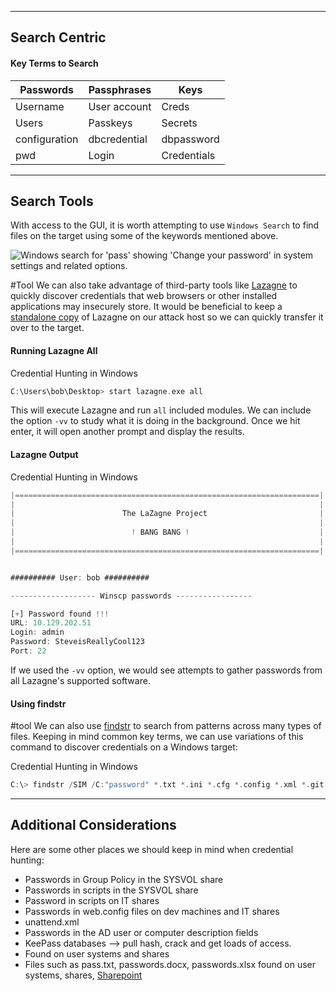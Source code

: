 
---

## Search Centric

#### Key Terms to Search

| Passwords     | Passphrases  | Keys        |
| ------------- | ------------ | ----------- |
| Username      | User account | Creds       |
| Users         | Passkeys     | Secrets     |
| configuration | dbcredential | dbpassword  |
| pwd           | Login        | Credentials |

---

## Search Tools

With access to the GUI, it is worth attempting to use `Windows Search` to find files on the target using some of the keywords mentioned above.

![Windows search for 'pass' showing 'Change your password' in system settings and related options.](https://academy.hackthebox.com/storage/modules/147/WindowsSearch.png)


#Tool 
We can also take advantage of third-party tools like [Lazagne](https://github.com/AlessandroZ/LaZagne) to quickly discover credentials that web browsers or other installed applications may insecurely store. It would be beneficial to keep a [standalone copy](https://github.com/AlessandroZ/LaZagne/releases/) of Lazagne on our attack host so we can quickly transfer it over to the target. 

#### Running Lazagne All

Credential Hunting in Windows

```rust
C:\Users\bob\Desktop> start lazagne.exe all
```

This will execute Lazagne and run `all` included modules. We can include the option `-vv` to study what it is doing in the background. Once we hit enter, it will open another prompt and display the results.

#### Lazagne Output

Credential Hunting in Windows

```rust
|====================================================================|
|                                                                    |
|                        The LaZagne Project                         |
|                                                                    |
|                          ! BANG BANG !                             |
|                                                                    |
|====================================================================|


########## User: bob ##########

------------------- Winscp passwords -----------------

[+] Password found !!!
URL: 10.129.202.51
Login: admin
Password: SteveisReallyCool123
Port: 22
```

If we used the `-vv` option, we would see attempts to gather passwords from all Lazagne's supported software. 

#### Using findstr
#tool
We can also use [findstr](https://docs.microsoft.com/en-us/windows-server/administration/windows-commands/findstr) to search from patterns across many types of files. Keeping in mind common key terms, we can use variations of this command to discover credentials on a Windows target:

Credential Hunting in Windows

```rust
C:\> findstr /SIM /C:"password" *.txt *.ini *.cfg *.config *.xml *.git *.ps1 *.yml
```

---

## Additional Considerations

Here are some other places we should keep in mind when credential hunting:

- Passwords in Group Policy in the SYSVOL share
- Passwords in scripts in the SYSVOL share
- Password in scripts on IT shares
- Passwords in web.config files on dev machines and IT shares
- unattend.xml
- Passwords in the AD user or computer description fields
- KeePass databases --> pull hash, crack and get loads of access.
- Found on user systems and shares
- Files such as pass.txt, passwords.docx, passwords.xlsx found on user systems, shares, [Sharepoint](https://www.microsoft.com/en-us/microsoft-365/sharepoint/collaboration)
